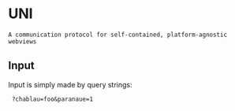 # UNI
```
A communication protocol for self-contained, platform-agnostic webviews
```


## Input

Input is simply made by query strings:

` ?chablau=foo&paranaue=1`